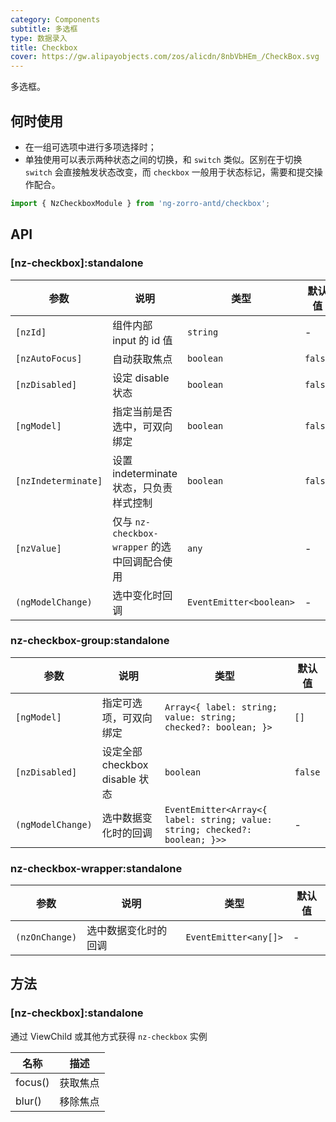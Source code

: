 ```yaml
---
category: Components
subtitle: 多选框
type: 数据录入
title: Checkbox
cover: https://gw.alipayobjects.com/zos/alicdn/8nbVbHEm_/CheckBox.svg
---
```


多选框。

## 何时使用

- 在一组可选项中进行多项选择时；
- 单独使用可以表示两种状态之间的切换，和 `switch` 类似。区别在于切换 `switch` 会直接触发状态改变，而 `checkbox` 一般用于状态标记，需要和提交操作配合。

```ts
import { NzCheckboxModule } from 'ng-zorro-antd/checkbox';
```

## API

### [nz-checkbox]:standalone

| 参数                | 说明                                          | 类型                    | 默认值  |
| ------------------- | --------------------------------------------- | ----------------------- | ------- |
| `[nzId]`            | 组件内部 input 的 id 值                       | `string`                | -       |
| `[nzAutoFocus]`     | 自动获取焦点                                  | `boolean`               | `false` |
| `[nzDisabled]`      | 设定 disable 状态                             | `boolean`               | `false` |
| `[ngModel]`         | 指定当前是否选中，可双向绑定                  | `boolean`               | `false` |
| `[nzIndeterminate]` | 设置 indeterminate 状态，只负责样式控制       | `boolean`               | `false` |
| `[nzValue]`         | 仅与 `nz-checkbox-wrapper` 的选中回调配合使用 | `any`                   | -       |
| `(ngModelChange)`   | 选中变化时回调                                | `EventEmitter<boolean>` | -       |

### nz-checkbox-group:standalone

| 参数              | 说明                           | 类型                                                                        | 默认值  |
| ----------------- | ------------------------------ | --------------------------------------------------------------------------- | ------- |
| `[ngModel]`       | 指定可选项，可双向绑定         | `Array<{ label: string; value: string; checked?: boolean; }>`               | `[]`    |
| `[nzDisabled]`    | 设定全部 checkbox disable 状态 | `boolean`                                                                   | `false` |
| `(ngModelChange)` | 选中数据变化时的回调           | `EventEmitter<Array<{ label: string; value: string; checked?: boolean; }>>` | -       |

### nz-checkbox-wrapper:standalone

| 参数           | 说明                 | 类型                  | 默认值 |
| -------------- | -------------------- | --------------------- | ------ |
| `(nzOnChange)` | 选中数据变化时的回调 | `EventEmitter<any[]>` | -      |

## 方法

### [nz-checkbox]:standalone

通过 ViewChild 或其他方式获得 `nz-checkbox` 实例

| 名称    | 描述     |
| ------- | -------- |
| focus() | 获取焦点 |
| blur()  | 移除焦点 |
